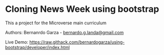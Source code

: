 # Cloning News Week using bootstrap

This a project for the Microverse main curriculum

Authors: Bernanrdo Garza - bernardo.g.landa@gmail.com

Live Demo: https://raw.githack.com/bernardogarza/using-bootstrap/developer/index.html
